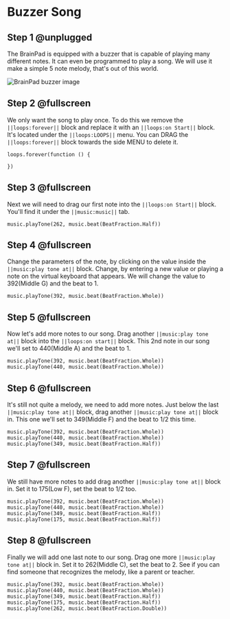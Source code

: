 # Buzzer Song

## Step 1 @unplugged

The BrainPad is equipped with a buzzer that is capable of playing many different notes. It can even be programmed to play a song. We will use it make a simple 5 note melody, that's out of this world. 
 
![BrainPad buzzer image](/static/images/buzzer.jpg)

## Step 2 @fullscreen

We only want the song to play once. To do this we remove the ``||loops:forever||`` block and replace it with an ``||loops:on Start||`` block. It's located under the ``||loops:LOOPS||`` menu. You can DRAG the ``||loops:forever||`` block towards the side MENU to delete it. 
```blocks
loops.forever(function () {
    
})
```

## Step 3 @fullscreen

Next we will need to drag our first note into the ``||loops:on Start||`` block. You'll find it under the ``||music:music||`` tab. 

```blocks
music.playTone(262, music.beat(BeatFraction.Half))
```

## Step 4 @fullscreen
 
Change the parameters of the note, by clicking on the value inside the ``||music:play tone at||`` block. Change, by entering a new value or playing a note on the virtual keyboard that appears. We will change the value to 392(Middle G) and the beat to 1.

```blocks
music.playTone(392, music.beat(BeatFraction.Whole))
```

## Step 5 @fullscreen

Now let's add more notes to our song. Drag another ``||music:play tone at||`` block into the ``||loops:on start||`` block. This 2nd note in our song we'll set to 440(Middle A) and the beat to 1.
 
```blocks
music.playTone(392, music.beat(BeatFraction.Whole))
music.playTone(440, music.beat(BeatFraction.Whole))
```

## Step 6 @fullscreen
 
It's still not quite a melody, we need to add more notes. Just below the last ``||music:play tone at||`` block, drag another ``||music:play tone at||`` block in. This one we'll set to 349(Middle F) and the beat to 1/2 this time.

```blocks
music.playTone(392, music.beat(BeatFraction.Whole))
music.playTone(440, music.beat(BeatFraction.Whole))
music.playTone(349, music.beat(BeatFraction.Half))
```

## Step 7 @fullscreen
 
We still have more notes to add drag another ``||music:play tone at||`` block in. Set it to 175(Low F), set the beat to 1/2 too.

```blocks
music.playTone(392, music.beat(BeatFraction.Whole))
music.playTone(440, music.beat(BeatFraction.Whole))
music.playTone(349, music.beat(BeatFraction.Half))
music.playTone(175, music.beat(BeatFraction.Half))
```

## Step 8 @fullscreen
 
Finally we will add one last note to our song. Drag one more ``||music:play tone at||`` block in. Set it to 262(Middle C), set the beat to 2. See if you can find someone that recognizes the melody, like a parent or teacher.

```blocks
music.playTone(392, music.beat(BeatFraction.Whole))
music.playTone(440, music.beat(BeatFraction.Whole))
music.playTone(349, music.beat(BeatFraction.Half))
music.playTone(175, music.beat(BeatFraction.Half))
music.playTone(262, music.beat(BeatFraction.Double))
```

